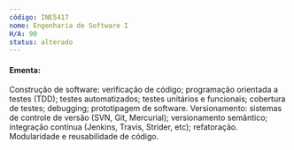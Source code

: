 ```yaml
---
código: INE5417
nome: Engenharia de Software I
H/A: 90
status: alterado
---
```


#### Ementa:
Construção de software: verificação de código; programação orientada a testes (TDD); testes automatizados; testes unitários e funcionais; cobertura de testes; debugging; prototipagem de software. Versionamento: sistemas de controle de versão (SVN, Git, Mercurial); versionamento semântico; integração contínua (Jenkins, Travis, Strider, etc); refatoração. Modularidade e reusabilidade de código.

